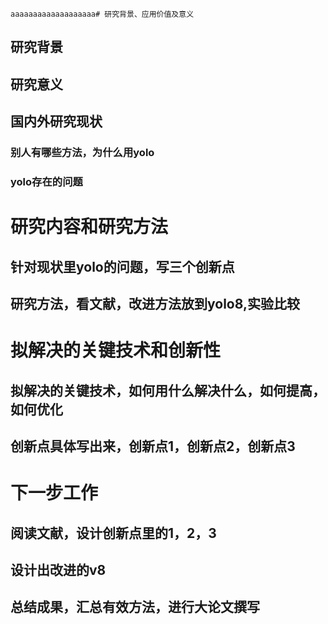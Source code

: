 	aaaaaaaaaaaaaaaaaaa# 研究背景、应用价值及意义
## 研究背景
## 研究意义
## 国内外研究现状
### 别人有哪些方法，为什么用yolo
### yolo存在的问题

# 研究内容和研究方法
## 针对现状里yolo的问题，写三个创新点
## 研究方法，看文献，改进方法放到yolo8,实验比较
# 拟解决的关键技术和创新性
## 拟解决的关键技术，如何用什么解决什么，如何提高，如何优化
## 创新点具体写出来，创新点1，创新点2，创新点3
# 下一步工作
## 阅读文献，设计创新点里的1，2，3
## 设计出改进的v8
## 总结成果，汇总有效方法，进行大论文撰写